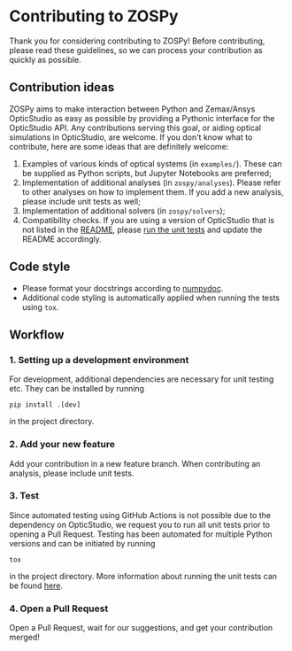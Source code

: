 # Contributing to ZOSPy

Thank you for considering contributing to ZOSPy! Before contributing, please read these guidelines, so we can process
your contribution as quickly as possible.

## Contribution ideas

ZOSPy aims to make interaction between Python and Zemax/Ansys OpticStudio as easy as possible by providing a Pythonic
interface for the OpticStudio API.
Any contributions serving this goal, or aiding optical simulations in OpticStudio, are welcome. If you don't know what to contribute, here are some ideas that are
definitely welcome:

1. Examples of various kinds of optical systems (in `examples/`). These can be supplied as Python scripts, but Jupyter
   Notebooks are preferred;
2. Implementation of additional analyses (in `zospy/analyses`). Please refer to other analyses on how to implement them.
   If you add a new
   analysis, please include unit tests as well;
3. Implementation of additional solvers (in `zospy/solvers`);
4. Compatibility checks. If you are using a version of OpticStudio that is not listed in the [README](README.md),
   please [run the unit tests](#3-test) and update the README accordingly.

## Code style

- Please format your docstrings according to [numpydoc](https://numpydoc.readthedocs.io/en/latest/format.html).
- Additional code styling is automatically applied when running the tests using `tox`.

## Workflow

### 1. Setting up a development environment

For development, additional dependencies are necessary for unit testing etc. They can be installed by running

```shell
pip install .[dev]
```

in the project directory.

### 2. Add your new feature

Add your contribution in a new feature branch. When contributing an analysis, please include unit tests.

### 3. Test

Since automated testing using GitHub Actions is not possible due to the dependency on OpticStudio, we request you
to run all unit tests prior to opening a Pull Request. Testing has been automated for multiple Python versions and
can be initiated by running

```shell
tox
```

in the project directory. More information about running the unit tests can be found [here](tests/README.md).

### 4. Open a Pull Request

Open a Pull Request, wait for our suggestions, and get your contribution merged!
